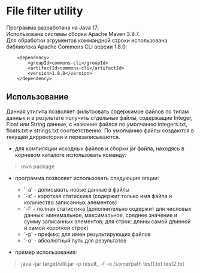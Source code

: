 # File filter utility

Программа разработана на Java 17; \
Использована системы сборки Apache Maven 3.9.7. \
Для обработки агрументов коммандной строки использована библиотека Apache Commons CLI версии 1.8.0:

        <dependency>
            <groupId>commons-cli</groupId>
            <artifactId>commons-cli</artifactId>
            <version>1.8.0</version>
        </dependency>

## Использование
Данная утилита позволяет фильтровать содержимое файлов по типам данных и в результате получить отдельные файлы, содержащие Integer, Float или String данные,
с название файлов по умолчанию integers.txt, floats.txt и strings.txt соответственно. По умолчанию файлы создаются в текущей дирректории и перезаписываются.
- для компиляции исходных файлов и сборки jar файла, находясь в корневом каталоге использовать команду:
> mvn package

- программа позволяет использовать следующие опции:
  - '-a' - дописывать новые данные в файлы
  - '-s' - короткая статискика (содержит только имя файла и количество записанных элементов)
  - '-f' - полная статистика (дополнительно содержит для числовых данных: минимальное, максимальное, среднее значение и сумму записанных элементов; для строк: длины самой длинной и самой короткой строк)
  - '-p' - префикс для имен результирующих файлов
  - '-o' - абсолютный путь для результатов

- пример использования:
> java -jar target/util.jar -p result_ -f -o /some/path test1.txt test2.txt
